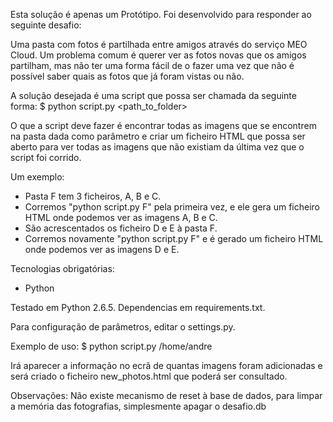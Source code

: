 Esta solução é apenas um Protótipo. Foi desenvolvido para responder ao seguinte desafio:

Uma pasta com fotos é partilhada entre amigos através do serviço MEO Cloud. 
Um problema comum é querer ver as fotos novas que os amigos partilham, mas não ter uma forma fácil de o fazer uma vez que não é possível saber quais as fotos que já foram vistas ou não.

A solução desejada é uma script que possa ser chamada da seguinte forma:
$ python script.py <path_to_folder>

O que a script deve fazer é encontrar todas as imagens que se encontrem na pasta dada como parâmetro e criar um ficheiro HTML que possa ser aberto para ver todas as imagens que não existiam da última vez que o script foi corrido.

Um exemplo:
- Pasta F tem 3 ficheiros, A, B e C.
- Corremos "python script.py F" pela primeira vez, e ele gera um ficheiro HTML onde podemos ver as imagens A, B e C.
- São acrescentados os ficheiro D e E à pasta F.
- Corremos novamente "python script.py F" e é gerado um ficheiro HTML onde podemos ver as imagens D e E.

Tecnologias obrigatórias:
- Python


Testado em Python 2.6.5. Dependencias em requirements.txt. 

Para configuração de parâmetros, editar o settings.py.  

Exemplo de uso:
$ python script.py /home/andre

Irá aparecer a informação no ecrã de quantas imagens foram adicionadas e será criado o ficheiro new_photos.html que poderá ser consultado.

Observações:
Não existe mecanismo de reset à base de dados, para limpar a memória das fotografias, simplesmente apagar o desafio.db

